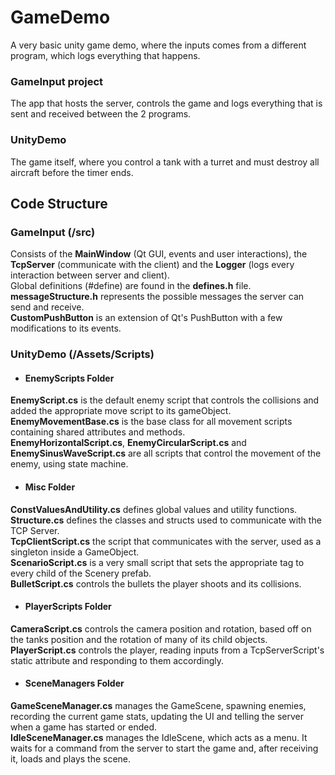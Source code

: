 # GameDemo
A very basic unity game demo, where the inputs comes from a different program, which logs everything that happens.

### GameInput project
The app that hosts the server, controls the game and logs everything that is sent and received between the 2 programs.

### UnityDemo
The game itself, where you control a tank with a turret and must destroy all aircraft before the timer ends.

## Code Structure 

### GameInput (/src)
Consists of the **MainWindow** (Qt GUI, events and user interactions), the **TcpServer** (communicate with the client) and the **Logger** (logs every interaction between server and client).<br>
Global definitions (#define) are found in the **defines.h** file.<br>
**messageStructure.h** represents the possible messages the server can send and receive.<br>
**CustomPushButton** is an extension of Qt's PushButton with a few modifications to its events.

### UnityDemo (/Assets/Scripts)

- #### EnemyScripts Folder
**EnemyScript.cs** is the default enemy script that controls the collisions and added the appropriate move script to its gameObject.<br>
**EnemyMovementBase.cs** is the base class for all movement scripts containing shared attributes and methods.<br>
**EnemyHorizontalScript.cs**, **EnemyCircularScript.cs** and **EnemySinusWaveScript.cs** are all scripts that control the movement of the enemy, using state machine.

- #### Misc Folder
**ConstValuesAndUtility.cs** defines global values and utility functions.<br>
**Structure.cs** defines the classes and structs used to communicate with the TCP Server.<br>
**TcpClientScript.cs** the script that communicates with the server, used as a singleton inside a GameObject.<br>
**ScenarioScript.cs** is a very small script that sets the appropriate tag to every child of the Scenery prefab.<br>
**BulletScript.cs** controls the bullets the player shoots and its collisions.

- #### PlayerScripts Folder
**CameraScript.cs** controls the camera position and rotation, based off on the tanks position and the rotation of many of its child objects.<br>
**PlayerScript.cs** controls the player, reading inputs from a TcpServerScript's static attribute and responding to them accordingly.

- #### SceneManagers Folder
**GameSceneManager.cs** manages the GameScene, spawning enemies, recording the current game stats, updating the UI and telling the server when a game has started or ended.<br>
**IdleSceneManager.cs** manages the IdleScene, which acts as a menu. It waits for a command from the server to start the game and, after receiving it, loads and plays the scene.